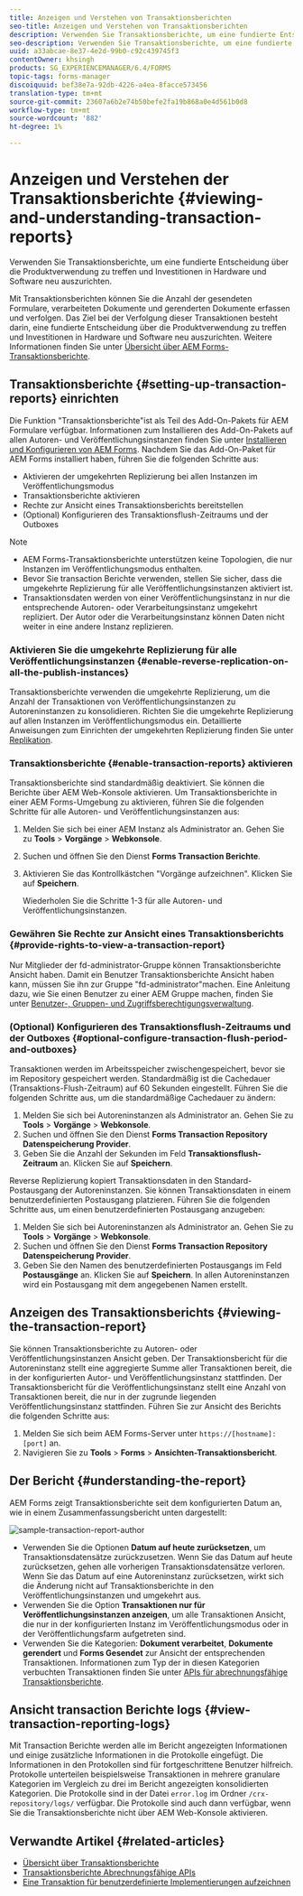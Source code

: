 ```yaml
---
title: Anzeigen und Verstehen von Transaktionsberichten
seo-title: Anzeigen und Verstehen von Transaktionsberichten
description: Verwenden Sie Transaktionsberichte, um eine fundierte Entscheidung über die Produktverwendung zu treffen und Investitionen in Hardware und Software neu auszurichten.
seo-description: Verwenden Sie Transaktionsberichte, um eine fundierte Entscheidung über die Produktverwendung zu treffen und Investitionen in Hardware und Software neu auszurichten.
uuid: a33abcae-8e37-4e2d-99b0-c92c439745f3
contentOwner: khsingh
products: SG_EXPERIENCEMANAGER/6.4/FORMS
topic-tags: forms-manager
discoiquuid: bef38e7a-92db-4226-a4ea-8facce573456
translation-type: tm+mt
source-git-commit: 23607a6b2e74b50befe2fa19b868a0e4d561b0d8
workflow-type: tm+mt
source-wordcount: '882'
ht-degree: 1%

---
```



# Anzeigen und Verstehen der Transaktionsberichte {#viewing-and-understanding-transaction-reports}

Verwenden Sie Transaktionsberichte, um eine fundierte Entscheidung über die Produktverwendung zu treffen und Investitionen in Hardware und Software neu auszurichten.

Mit Transaktionsberichten können Sie die Anzahl der gesendeten Formulare, verarbeiteten Dokumente und gerenderten Dokumente erfassen und verfolgen. Das Ziel bei der Verfolgung dieser Transaktionen besteht darin, eine fundierte Entscheidung über die Produktverwendung zu treffen und Investitionen in Hardware und Software neu auszurichten. Weitere Informationen finden Sie unter [Übersicht über AEM Forms-Transaktionsberichte](/help/forms/using/transaction-reports-overview.md).

## Transaktionsberichte {#setting-up-transaction-reports} einrichten

Die Funktion &quot;Transaktionsberichte&quot;ist als Teil des Add-On-Pakets für AEM Formulare verfügbar. Informationen zum Installieren des Add-On-Pakets auf allen Autoren- und Veröffentlichungsinstanzen finden Sie unter [Installieren und Konfigurieren von AEM Forms](https://helpx.adobe.com/de/experience-manager/6-4/forms/using/installing-configuring-aem-forms-osgi.html). Nachdem Sie das Add-On-Paket für AEM Forms installiert haben, führen Sie die folgenden Schritte aus:

* Aktivieren der umgekehrten Replizierung bei allen Instanzen im Veröffentlichungsmodus
* Transaktionsberichte aktivieren
* Rechte zur Ansicht eines Transaktionsberichts bereitstellen
* (Optional) Konfigurieren des Transaktionsflush-Zeitraums und der Outboxes

>[!NOTE]
>
>* AEM Forms-Transaktionsberichte unterstützen keine Topologien, die nur Instanzen im Veröffentlichungsmodus enthalten.
>* Bevor Sie transaction Berichte verwenden, stellen Sie sicher, dass die umgekehrte Replizierung für alle Veröffentlichungsinstanzen aktiviert ist.
>* Transaktionsdaten werden von einer Veröffentlichungsinstanz in nur die entsprechende Autoren- oder Verarbeitungsinstanz umgekehrt repliziert. Der Autor oder die Verarbeitungsinstanz können Daten nicht weiter in eine andere Instanz replizieren.

>



### Aktivieren Sie die umgekehrte Replizierung für alle Veröffentlichungsinstanzen {#enable-reverse-replication-on-all-the-publish-instances}

Transaktionsberichte verwenden die umgekehrte Replizierung, um die Anzahl der Transaktionen von Veröffentlichungsinstanzen zu Autoreninstanzen zu konsolidieren. Richten Sie die umgekehrte Replizierung auf allen Instanzen im Veröffentlichungsmodus ein. Detaillierte Anweisungen zum Einrichten der umgekehrten Replizierung finden Sie unter [Replikation](/help/sites-deploying/replication.md).

### Transaktionsberichte {#enable-transaction-reports} aktivieren

Transaktionsberichte sind standardmäßig deaktiviert. Sie können die Berichte über AEM Web-Konsole aktivieren. Um Transaktionsberichte in einer AEM Forms-Umgebung zu aktivieren, führen Sie die folgenden Schritte für alle Autoren- und Veröffentlichungsinstanzen aus:

1. Melden Sie sich bei einer AEM Instanz als Administrator an. Gehen Sie zu **Tools** > **Vorgänge** > **Webkonsole**.
1. Suchen und öffnen Sie den Dienst **Forms Transaction Berichte**.
1. Aktivieren Sie das Kontrollkästchen &quot;Vorgänge aufzeichnen&quot;. Klicken Sie auf **Speichern**.

   Wiederholen Sie die Schritte 1-3 für alle Autoren- und Veröffentlichungsinstanzen.

### Gewähren Sie Rechte zur Ansicht eines Transaktionsberichts {#provide-rights-to-view-a-transaction-report}

Nur Mitglieder der fd-administrator-Gruppe können Transaktionsberichte Ansicht haben. Damit ein Benutzer Transaktionsberichte Ansicht haben kann, müssen Sie ihn zur Gruppe &quot;fd-administrator&quot;machen. Eine Anleitung dazu, wie Sie einen Benutzer zu einer AEM Gruppe machen, finden Sie unter [Benutzer-, Gruppen- und Zugriffsberechtigungsverwaltung](/help/sites-administering/user-group-ac-admin.md).

### (Optional) Konfigurieren des Transaktionsflush-Zeitraums und der Outboxes {#optional-configure-transaction-flush-period-and-outboxes}

Transaktionen werden im Arbeitsspeicher zwischengespeichert, bevor sie im Repository gespeichert werden. Standardmäßig ist die Cachedauer (Transaktions-Flush-Zeitraum) auf 60 Sekunden eingestellt. Führen Sie die folgenden Schritte aus, um die standardmäßige Cachedauer zu ändern:

1. Melden Sie sich bei Autoreninstanzen als Administrator an. Gehen Sie zu **Tools** > **Vorgänge** > **Webkonsole**.
1. Suchen und öffnen Sie den Dienst **Forms Transaction Repository Datenspeicherung Provider**.
1. Geben Sie die Anzahl der Sekunden im Feld **Transaktionsflush-Zeitraum** an. Klicken Sie auf **Speichern**.

Reverse Replizierung kopiert Transaktionsdaten in den Standard-Postausgang der Autoreninstanzen. Sie können Transaktionsdaten in einem benutzerdefinierten Postausgang platzieren. Führen Sie die folgenden Schritte aus, um einen benutzerdefinierten Postausgang anzugeben:

1. Melden Sie sich bei Autoreninstanzen als Administrator an. Gehen Sie zu **Tools** > **Vorgänge** > **Webkonsole**.
1. Suchen und öffnen Sie den Dienst **Forms Transaction Repository Datenspeicherung Provider**.
1. Geben Sie den Namen des benutzerdefinierten Postausgangs im Feld **Postausgänge** an. Klicken Sie auf **Speichern**. In allen Autoreninstanzen wird ein Postausgang mit dem angegebenen Namen erstellt.

## Anzeigen des Transaktionsberichts {#viewing-the-transaction-report}

Sie können Transaktionsberichte zu Autoren- oder Veröffentlichungsinstanzen Ansicht geben. Der Transaktionsbericht für die Autoreninstanz stellt eine aggregierte Summe aller Transaktionen bereit, die in der konfigurierten Autor- und Veröffentlichungsinstanz stattfinden. Der Transaktionsbericht für die Veröffentlichungsinstanz stellt eine Anzahl von Transaktionen bereit, die nur in der zugrunde liegenden Veröffentlichungsinstanz stattfinden. Führen Sie zur Ansicht des Berichts die folgenden Schritte aus:

1. Melden Sie sich beim AEM Forms-Server unter `https://[hostname]:[port]` an.
1. Navigieren Sie zu **Tools** > **Forms** > **Ansichten-Transaktionsbericht**.

## Der Bericht {#understanding-the-report}

AEM Forms zeigt Transaktionsberichte seit dem konfigurierten Datum an, wie in einem Zusammenfassungsbericht unten dargestellt:

![sample-transaction-report-author](assets/sample-transaction-report-author.png)

* Verwenden Sie die Optionen **Datum auf heute zurücksetzen**, um Transaktionsdatensätze zurückzusetzen. Wenn Sie das Datum auf heute zurücksetzen, gehen alle vorherigen Transaktionsdatensätze verloren. Wenn Sie das Datum auf eine Autoreninstanz zurücksetzen, wirkt sich die Änderung nicht auf Transaktionsberichte in den Veröffentlichungsinstanzen und umgekehrt aus.
* Verwenden Sie die Option **Transaktionen nur für Veröffentlichungsinstanzen anzeigen**, um alle Transaktionen Ansicht, die nur in der konfigurierten Instanz im Veröffentlichungsmodus oder in der Veröffentlichungsfarm aufgetreten sind.
* Verwenden Sie die Kategorien: **Dokument verarbeitet**, **Dokumente gerendert** und **Forms Gesendet** zur Ansicht der entsprechenden Transaktionen. Informationen zum Typ der in diesen Kategorien verbuchten Transaktionen finden Sie unter [APIs für abrechnungsfähige Transaktionsberichte](/help/forms/using/transaction-reports-billable-apis.md).

## Ansicht transaction Berichte logs {#view-transaction-reporting-logs}

Mit Transaction Berichte werden alle im Bericht angezeigten Informationen und einige zusätzliche Informationen in die Protokolle eingefügt. Die Informationen in den Protokollen sind für fortgeschrittene Benutzer hilfreich. Protokolle unterteilen beispielsweise Transaktionen in mehrere granulare Kategorien im Vergleich zu drei im Bericht angezeigten konsolidierten Kategorien. Die Protokolle sind in der Datei `error.log` im Ordner `/crx-repository/logs/` verfügbar. Die Protokolle sind auch dann verfügbar, wenn Sie die Transaktionsberichte nicht über AEM Web-Konsole aktivieren.

## Verwandte Artikel {#related-articles}

* [Übersicht über Transaktionsberichte](/help/forms/using/transaction-reports-overview.md)
* [Transaktionsberichte Abrechnungsfähige APIs](/help/forms/using/transaction-reports-billable-apis.md)
* [Eine Transaktion für benutzerdefinierte Implementierungen aufzeichnen](/help/forms/using/record-transaction-custom-implementation.md)

